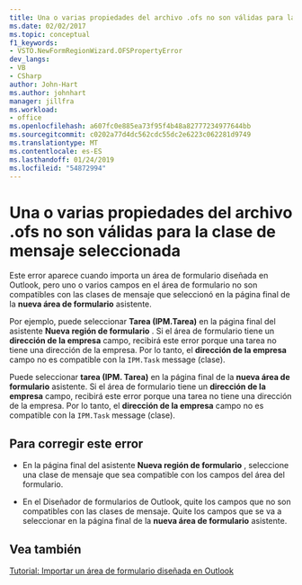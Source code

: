 ```yaml
---
title: Una o varias propiedades del archivo .ofs no son válidas para la clase de mensaje seleccionada
ms.date: 02/02/2017
ms.topic: conceptual
f1_keywords:
- VSTO.NewFormRegionWizard.OFSPropertyError
dev_langs:
- VB
- CSharp
author: John-Hart
ms.author: johnhart
manager: jillfra
ms.workload:
- office
ms.openlocfilehash: a607fc0e885ea73f95f4b48a82777234977644bb
ms.sourcegitcommit: c0202a77d4dc562cdc55dc2e6223c062281d9749
ms.translationtype: MT
ms.contentlocale: es-ES
ms.lasthandoff: 01/24/2019
ms.locfileid: "54872994"
---
```

# <a name="one-or-more-properties-in-the-ofs-file-are-not-valid-for-the-message-class-selected"></a>Una o varias propiedades del archivo .ofs no son válidas para la clase de mensaje seleccionada
  Este error aparece cuando importa un área de formulario diseñada en Outlook, pero uno o varios campos en el área de formulario no son compatibles con las clases de mensaje que seleccionó en la página final de la **nueva área de formulario** asistente.  

Por ejemplo, puede seleccionar **Tarea (IPM.Tarea)** en la página final del asistente **Nueva región de formulario** . Si el área de formulario tiene un **dirección de la empresa** campo, recibirá este error porque una tarea no tiene una dirección de la empresa. Por lo tanto, el **dirección de la empresa** campo no es compatible con la `IPM.Task` message (clase).  
  
 Puede seleccionar **tarea (IPM. Tarea)** en la página final de la **nueva área de formulario** asistente. Si el área de formulario tiene un **dirección de la empresa** campo, recibirá este error porque una tarea no tiene una dirección de la empresa. Por lo tanto, el **dirección de la empresa** campo no es compatible con la `IPM.Task` message (clase).  
  
## <a name="to-correct-this-error"></a>Para corregir este error  
  
-   En la página final del asistente **Nueva región de formulario** , seleccione una clase de mensaje que sea compatible con los campos del área del formulario.  
  
-   En el Diseñador de formularios de Outlook, quite los campos que no son compatibles con las clases de mensaje. Quite los campos que se va a seleccionar en la página final de la **nueva área de formulario** asistente.  
  
## <a name="see-also"></a>Vea también  
 [Tutorial: Importar un área de formulario diseñada en Outlook](../vsto/walkthrough-importing-a-form-region-that-is-designed-in-outlook.md)  

